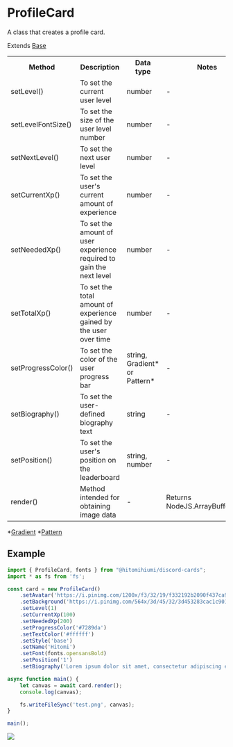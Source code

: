 # ProfileCard

A class that creates a profile card.

Extends [Base](./base.md)

<table>
    <tr>
        <th>Method</th>
        <th>Description</th>
        <th>Data type</th>
        <th>Notes</th>
    </tr>
    <tr>
        <td>setLevel()</td>
        <td>To set the current user level</td>
        <td>number</td>
        <td>-</td>
    </tr>
    <tr>
        <td>setLevelFontSize()</td>
        <td>To set the size of the user level number</td>
        <td>number</td>
        <td>-</td>
    </tr>
    <tr>
        <td>setNextLevel()</td>
        <td>To set the next user level</td>
        <td>number</td>
        <td>-</td>
    </tr>
    <tr>
        <td>setCurrentXp()</td>
        <td>To set the user's current amount of experience</td>
        <td>number</td>
        <td>-</td>
    </tr>
    <tr>
        <td>setNeededXp()</td>
        <td>To set the amount of user experience required to gain the next level</td>
        <td>number</td>
        <td>-</td>
    </tr>
    <tr>
        <td>setTotalXp()</td>
        <td>To set the total amount of experience gained by the user over time</td>
        <td>number</td>
        <td>-</td>
    </tr>
    <tr>
        <td>setProgressColor()</td>
        <td>To set the color of the user progress bar</td>
        <td>string, Gradient* or Pattern*</td>
        <td>-</td>
    </tr>
    <tr>
        <td>setBiography()</td>
        <td>To set the user-defined biography text</td>
        <td>string</td>
        <td>-</td>
    </tr>
    <tr>
        <td>setPosition()</td>
        <td>To set the user's position on the leaderboard </td>
        <td>string, number</td>
        <td>-</td>
    </tr>
    <tr>
        <td>render()</td>
        <td>Method intended for obtaining image data</td>
        <td>-</td>
        <td>Returns NodeJS.ArrayBufferView</td>
    </tr>
</table>

*[Gradient](https://github.com/hitomihiumi/lazy-canvas/blob/main/docs/gradient.md)
*[Pattern](https://github.com/hitomihiumi/lazy-canvas/blob/main/docs/pattern.md)

## Example

```ts
import { ProfileCard, fonts } from "@hitomihiumi/discord-cards";
import * as fs from 'fs';

const card = new ProfileCard()
    .setAvatar('https://i.pinimg.com/1200x/f3/32/19/f332192b2090f437ca9f49c1002287b6.jpg')
    .setBackground('https://i.pinimg.com/564x/3d/45/32/3d453283cac1c901dc1cbe6e5fc7171b.jpg')
    .setLevel(1)
    .setCurrentXp(100)
    .setNeededXp(200)
    .setProgressColor('#7289da')
    .setTextColor('#ffffff')
    .setStyle('base')
    .setName('Hitomi')
    .setFont(fonts.opensansBold)
    .setPosition('1')
    .setBiography('Lorem ipsum dolor sit amet, consectetur adipiscing elit. Sed non risus. Suspendisse lectus tortor, dignissim sit amet, adipiscing nec, ultricies sed, dolor.');

async function main() {
    let canvas = await card.render();
    console.log(canvas);

    fs.writeFileSync('test.png', canvas);
}

main();
```

![](https://i.imgur.com/MGU4n0A.png)